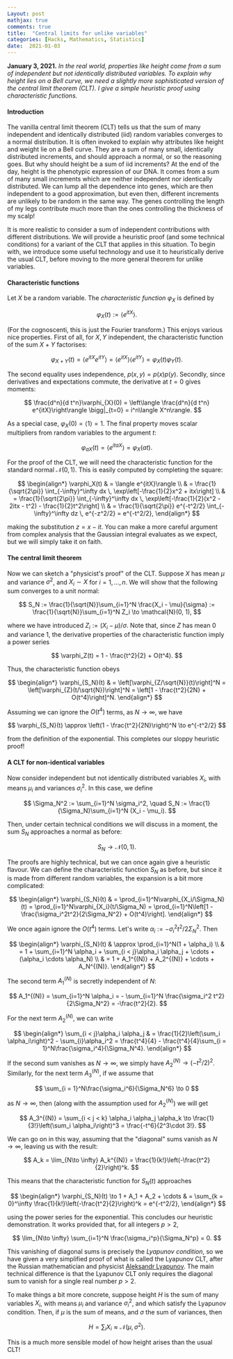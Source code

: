 ```yaml
---
Layout: post
mathjax: true
comments: true
title:  "Central limits for unlike variables"
categories: [Hacks, Mathematics, Statistics]
date:  2021-01-03
---
```


**January 3, 2021.** *In the real world, properties like height come
  from a sum of independent but not identically distributed
  variables. To explain why height lies on a Bell curve, we need a
  slightly more sophisticated version of the central limit theorem
  (CLT). I give a simple heuristic proof using characteristic functions.*

#### Introduction

The vanilla central limit theorem (CLT) tells us
that the sum of many independent and identically distributed (iid) random
variables converges to a normal distribution.
It is often invoked to explain why attributes like height and weight
lie on a Bell curve.
They are a sum of many small, identically distributed increments, and
should approach a normal, or so the reasoning goes.
But why should height be a sum of iid increments?
At the end of the day, height is the phenotypic expression of our DNA.
It comes from a sum of many small increments which are
neither independent nor identically distributed.
We can lump all the dependence into genes, which are then independent to a good
approximation, but even then, different increments are unlikely to be
random in the same way.
The genes controlling the length of my legs contribute much
more than the ones controlling the thickness of my scalp!

It is more realistic to consider a sum of independent contributions
with different distributions.
We will provide a heuristic proof (and some technical conditions) for
a variant of the CLT that applies in this situation.
To begin with, we introduce some useful technology and use it to
heuristically derive the usual CLT, before moving to the more general
theorem for unlike variables.

#### Characteristic functions

Let $X$ be a random variable. The *characteristic function*
$\varphi_X$ is defined by

$$
\varphi_X(t) := \langle e^{itX}\rangle.
$$

(For the cognoscenti, this is just the Fourier transform.)
This enjoys various nice properties. First of all, for $X,
Y$ independent, the characteristic function of the sum $X+Y$ factorises:

$$
\varphi_{X+Y}(t)  = \langle
e^{itX}e^{itY}\rangle = \langle e^{itX}\rangle \langle e^{itY}\rangle
= \varphi_X(t) \varphi_Y(t).
$$

The second equality uses independence, $p(x, y) = p(x)p(y)$.
Secondly, since derivatives and expectations commute, the derivative
at $t = 0$ gives moments:

$$
\frac{d^n}{d t^n}\varphi_{X}(0) = \left\langle \frac{d^n}{d t^n}
e^{itX}\right\rangle \bigg|_{t=0} = i^n\langle X^n\rangle.
$$

As a special case, $\varphi_X(0) = \langle 1\rangle = 1$.
The final property moves scalar multipliers from random variables to the
argument $t$:

$$
\varphi_{aX}(t) = \langle e^{itaX}\rangle = \varphi_{X}(at).
$$

For the proof of the CLT, we will need the characteristic function for
the standard normal $\mathcal{N}(0, 1)$. This is easily computed by completing the square:

$$
\begin{align*}
\varphi_X(t) & = \langle e^{itX}\rangle \\
& = \frac{1}{\sqrt{2\pi}} \int_{-\infty}^\infty dx \,
\exp\left[-\frac{1}{2}x^2 + itx\right] \\
& = \frac{1}{\sqrt{2\pi}} \int_{-\infty}^\infty dx \,
\exp\left[-\frac{1}{2}(x^2 - 2itx  - t^2) - \frac{1}{2}t^2\right] \\
& = \frac{1}{\sqrt{2\pi}} e^{-t^2/2} \int_{-\infty}^\infty dz \,
e^{-z^2/2} = e^{-t^2/2},
\end{align*}
$$

making the substitution $z = x - it$.
You can make a more careful argument from complex analysis that the
Gaussian integral evaluates as we expect, but we will simply take it
on faith.

#### The central limit theorem

Now we can sketch a "physicist's proof" of the CLT.
Suppose $X$ has mean $\mu$ and variance $\sigma^2$, and
$X_i \sim X$ for $i = 1, \ldots, n$.
We will show that the following sum converges to a unit normal:

$$
S_N := \frac{1}{\sqrt{N}}\sum_{i=1}^N \frac{X_i - \mu}{\sigma} := \frac{1}{\sqrt{N}}\sum_{i=1}^N Z_i \to \mathcal{N}(0, 1),
$$

where we have introduced $Z_i := (X_i - \mu)/\sigma$.
Note that, since $Z$ has mean $0$ and variance $1$, the derivative
properties of the characteristic function imply a power series

$$
\varphi_Z(t) = 1 - \frac{t^2}{2} + O(t^4).
$$

Thus, the characteristic function obeys

$$
\begin{align*}
\varphi_{S_N}(t) & = \left[\varphi_{Z/\sqrt{N}}(t)\right]^N  = \left[\varphi_{Z}(t/\sqrt{N})\right]^N = \left[1 - \frac{t^2}{2N} + O(t^4)\right]^N.
\end{align*}
$$

Assuming we can ignore the $O(t^4)$ terms, as $N \to \infty$, we have

$$
\varphi_{S_N}(t) \approx \left(1 - \frac{t^2}{2N}\right)^N \to e^{-t^2/2}
$$

from the definition of the exponential.
This completes our sloppy heuristic proof!

#### A CLT for non-identical variables

Now consider independent but not identically distributed variables $X_i$, with means $\mu_i$ and
variances $\sigma_i^2$.
In this case, we define

$$
\Sigma_N^2 := \sum_{i=1}^N \sigma_i^2, \quad S_N :=
\frac{1}{\Sigma_N}\sum_{i=1}^N (X_i - \mu_i).
$$

Then, under certain technical conditions we will discuss in a moment,
the sum $S_N$ approaches a normal as before:

$$
S_N \to \mathcal{N}(0, 1).
$$

The proofs are highly technical, but we can once again give a
heuristic flavour.
We can define the characteristic function $S_N$ as before, but since
it is made from different random variables, the expansion is a bit
more complicated:

$$
\begin{align*}
\varphi_{S_N}(t) & = \prod_{i=1}^N\varphi_{X_i/\Sigma_N}(t) = \prod_{i=1}^N\varphi_{X_i}(t/\Sigma_N) = \prod_{i=1}^N\left[1 - \frac{\sigma_i^2t^2}{2\Sigma_N^2} + O(t^4)\right].
\end{align*}
$$

We once again ignore the $O(t^4)$ terms.
Let's write $\alpha_i := - \sigma_i^2 t^2/2\Sigma_N^2$.
Then

$$
\begin{align*}
\varphi_{S_N}(t) & \approx
\prod_{i=1}^N(1 + \alpha_i)
\\
& = 1 + \sum_{i=1}^N \alpha_i + \sum_{i < j}\alpha_i \alpha_j + \cdots +
(\alpha_i \cdots \alpha_N) \\
& = 1 + A_1^{(N)} + A_2^{(N)} + \cdots + A_N^{(N)}.
\end{align*}
$$

The second term $A_1^{(N)}$ is secretly independent of $N$:

$$
A_1^{(N)} = \sum_{i=1}^N \alpha_i = - \sum_{i=1}^N \frac{\sigma_i^2
t^2}{2\Sigma_N^2} = -\frac{t^2}{2}.
$$

For the next term $A_2^{(N)}$, we can write

$$
\begin{align*}
\sum_{i < j}\alpha_i \alpha_j & = \frac{1}{2}\left(\sum_i
\alpha_i\right)^2 - \sum_{i}\alpha_i^2  = \frac{t^4}{4} - \frac{t^4}{4}\sum_{i = 1}^N\frac{\sigma_i^4}{\Sigma_N^4}.
\end{align*}
$$

If the second sum vanishes as $N \to \infty$, we simply have
$A_2^{(N)} \to (-t^2/2)^2$.
Similarly, for the next term $A_3^{(N)}$, if we assume that

$$
\sum_{i = 1}^N\frac{\sigma_i^6}{\Sigma_N^6} \to 0
$$

as $N \to \infty$, then (along with the assumption used for
$A_2^{(N)}$) we will get

$$
A_3^{(N)} = \sum_{i < j < k} \alpha_i \alpha_j \alpha_k \to
\frac{1}{3!}\left(\sum_i \alpha_i\right)^3 = \frac{-t^6}{2^3\cdot 3!}.
$$

We can go on in this way, assuming that the "diagonal" sums vanish as
$N \to \infty$, leaving us with the result:

$$
A_k = \lim_{N\to \infty} A_k^{(N)} = \frac{1}{k!}\left(-\frac{t^2}{2}\right)^k.
$$

This means that the characteristic function for $S_N(t)$ approaches

$$
\begin{align*}
\varphi_{S_N}(t) \to 1 + A_1 + A_2 + \cdots
& = \sum_{k = 0}^\infty \frac{1}{k!}\left(-\frac{t^2}{2}\right)^k = e^{-t^2/2},
\end{align*}
$$

using the power series for the exponential.
This concludes our heuristic demonstration. It works provided that, for all
integers $p > 2$,

$$
\lim_{N\to \infty} \sum_{i=1}^N \frac{\sigma_i^p}{\Sigma_N^p} = 0.
$$

This vanishing of diagonal sums is precisely the *Lyapunov
condition*, so we have given a very simplified proof of what is called
the Lyapunov CLT, after the Russian mathematician and physicist [Aleksandr Lyapunov](https://en.wikipedia.org/wiki/Aleksandr_Lyapunov).
The main technical difference is that the Lyapunov CLT only requires
the diagonal sum to vanish for a single real number $p > 2$.

To make things a bit more concrete, suppose height $H$ is the sum of many
variables $X_i$, with means $\mu_i$ and variance $\sigma_i^2$, and
which satisfy the Lyapunov condition.
Then, if $\mu$ is the sum of means, and $\sigma$ the sum of variances,
then

$$
H = \sum_i X_i \approx \mathcal{N}(\mu, \sigma^2).
$$

This is a much more sensible model of how height arises than the usual
CLT!
